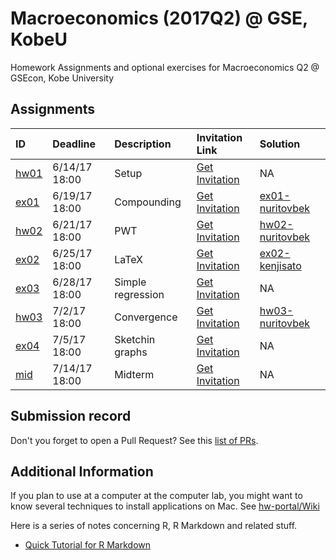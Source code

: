 
Macroeconomics (2017Q2) @ GSE, KobeU
====================================

Homework Assignments and optional exercises for Macroeconomics Q2 @ GSEcon, Kobe University

Assignments
-----------

| ID                                           | Deadline      | Description       | Invitation Link                                                                                        | Solution                                                           |
|:---------------------------------------------|:--------------|:------------------|:-------------------------------------------------------------------------------------------------------|:-------------------------------------------------------------------|
| [hw01](https://github.com/rokko-ma17q2/hw01) | 6/14/17 18:00 | Setup             | [Get Invitation](https://classroom.github.com/assignment-invitations/6153a14960b7a92063c03cc85257cad9) | NA                                                                 |
| [ex01](https://github.com/rokko-ma17q2/ex01) | 6/19/17 18:00 | Compounding       | [Get Invitation](https://classroom.github.com/assignment-invitations/5dc00dcf6f1c61dcd964708a70dd7a02) | [ex01-nuritovbek](https://github.com/rokko-ma17q2/ex01-nuritovbek) |
| [hw02](https://github.com/rokko-ma17q2/hw02) | 6/21/17 18:00 | PWT               | [Get Invitation](https://classroom.github.com/assignment-invitations/f27314c9171ca8f2d375d1fd30e6de2f) | [hw02-nuritovbek](https://github.com/rokko-ma17q2/hw02-nuritovbek) |
| [ex02](https://github.com/rokko-ma17q2/ex02) | 6/25/17 18:00 | LaTeX             | [Get Invitation](https://classroom.github.com/assignment-invitations/ec02e1fcfb774278d35188f7b155998d) | [ex02-kenjisato](https://github.com/rokko-ma17q2/ex02-kenjisato)   |
| [ex03](https://github.com/rokko-ma17q2/ex03) | 6/28/17 18:00 | Simple regression | [Get Invitation](https://classroom.github.com/assignment-invitations/2c1bcea7968a82667302261fdff9b874) | NA                                                                 |
| [hw03](https://github.com/rokko-ma17q2/hw03) | 7/2/17 18:00  | Convergence       | [Get Invitation](https://classroom.github.com/assignment-invitations/5835e43fb5f3dc55fc203613798224d4) | [hw03-nuritovbek](https://github.com/rokko-ma17q2/hw03-nuritovbek) |
| [ex04](https://github.com/rokko-ma17q2/ex04) | 7/5/17 18:00  | Sketchin graphs   | [Get Invitation](https://classroom.github.com/assignment-invitations/57f53eabd666e1e1ed46d32d035a24ea) | NA                                                                 |
| [mid](https://github.com/rokko-ma17q2/mid)   | 7/14/17 18:00 | Midterm           | [Get Invitation](https://classroom.github.com/assignment-invitations/6a170c914a8354a19f97cb6908bb8b57) | NA                                                                 |

Submission record
-----------------

Don't you forget to open a Pull Request? See this [list of PRs](https://github.com/issues?utf8=%E2%9C%93&q=is%3Apr+user%3Arokko-ma17q2).

Additional Information
----------------------

If you plan to use at a computer at the computer lab, you might want to know several techniques to install applications on Mac. See [hw-portal/Wiki](https://github.com/rokko-ma17q2/hw-portal/wiki)

Here is a series of notes concerning R, R Markdown and related stuff.

-   [Quick Tutorial for R Markdown](https://cdn.rawgit.com/kenjisato/tips/2e4d7a9d/rmarkdown-basic/basic.html)
